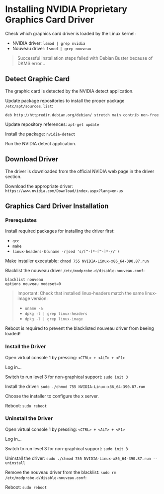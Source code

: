 # Installing NVIDIA Proprietary Graphics Card Driver

Check which graphics card driver is loaded by the Linux kernel:

* NVIDIA driver: `lsmod | grep nvidia`
* Nouveau driver: `lsmod | grep nouveau`

> Successful installation steps failed with Debian Buster because of DKMS error...

## Detect Graphic Card

The graphic card is detected by the NVIDIA detect application.

Update package repositories to install the proper package `/etc/apt/sources.list`:  
```
deb http://httpredir.debian.org/debian/ stretch main contrib non-free
```

Update repository references: `apt-get update`

Install the package: `nvidia-detect`

Run the NVIDIA detect application.

## Download Driver

The driver is downloaded from the official NVIDIA web page in the driver section.

Download the appropriate driver: `https://www.nvidia.com/Download/index.aspx?lang=en-us`

## Graphics Card Driver Installation

### Prerequistes

Install required packages for installing the driver first:  
* `gcc`
* `make`
* `linux-headers-$(uname -r|sed 's/[^-]*-[^-]*-//')`

Make installer executable: `chmod 755 NVIDIA-Linux-x86_64-390.87.run`  

Blacklist the nouveau driver `/etc/modprobe.d/disable-nouveau.conf`:  
```
blacklist nouveau
options nouveau modeset=0
```
> Important: Check that installed linux-headers match the same linux-image version:
> * `uname -a`
> * `dpkg -l | grep linux-headers` 
> * `dpkg -l | grep linux-image`

Reboot is required to prevent the blacklisted nouveau driver from beeing loaded!

### Install the Driver

Open virtual console 1 by pressing: `<CTRL> + <ALT> + <F1>`  

Log in...  

Switch to run level 3 for non-graphical support: `sudo init 3`  

Install the driver: `sudo ./chmod 755 NVIDIA-Linux-x86_64-390.87.run`

Choose the installer to configure the x server.

Reboot: `sudo reboot`

### Uninstall the Driver

Open virtual console 1 by pressing: `<CTRL> + <ALT> + <F1>`  

Log in...  

Switch to run level 3 for non-graphical support: `sudo init 3`  

Uninstall the driver: `sudo ./chmod 755 NVIDIA-Linux-x86_64-390.87.run --uninstall`

Remove the nouveau driver from the blacklist: `sudo rm /etc/modprobe.d/disable-nouveau.conf`:  

Reboot: `sudo reboot`
